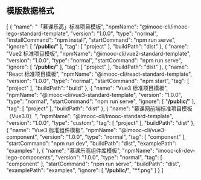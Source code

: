 ## 模版数据格式

[
    {
        "name": "「慕课乐高」标准项目模板",
        "npmName": "@imooc-cli/imooc-lego-standard-template",
        "version": "1.0.0",
        "type": "normal",
        "installCommand": "npm install",
        "startCommand": "npm run serve",
        "ignore": [
            "**/public/**"
        ],
        "tag": [
            "project"
        ],
        "buildPath": "dist"
    },
    {
        "name": "Vue2 标准项目模板",
        "npmName": "@imooc-cli/vue2-standard-template",
        "version": "1.0.0",
        "type": "normal",
        "startCommand": "npm run serve",
        "ignore": [
            "**/public/**"
        ],
        "tag": [
            "project"
        ],
        "buildPath": "dist"
    },
    {
        "name": "React 标准项目模板",
        "npmName": "@imooc-cli/react-standard-template",
        "version": "1.0.0",
        "type": "normal",
        "startCommand": "npm start",
        "tag": [
            "project"
        ],
        "buildPath": "build"
    },
    {
        "name": "Vue3 标准项目模板",
        "npmName": "@imooc-cli/vue3-standard-template",
        "version": "1.0.0",
        "type": "normal",
        "startCommand": "npm run serve",
        "ignore": [
            "**/public/**"
        ],
        "tag": [
            "project"
        ],
        "buildPath": "dist"
    },
    {
        "name": "慕课网前端标准项目模板（Vue3.0）",
        "npmName": "@imooc-cli/imooc-standard-template",
        "version": "1.0.0",
        "type": "custom",
        "tag": [
            "project"
        ],
        "buildPath": "dist"
    },
    {
        "name": "Vue3 标准组件模板",
        "npmName": "@imooc-cli/vue3-component",
        "version": "1.0.0",
        "type": "normal",
        "tag": [
            "component"
        ],
        "startCommand": "npm run dev",
        "buildPath": "dist",
        "examplePath": "examples"
    },
    {
        "name": "慕课乐高组件库模板",
        "npmName": "imooc-cli-dev-lego-components",
        "version": "1.0.0",
        "type": "normal",
        "tag": [
            "component"
        ],
        "startCommand": "npm run serve",
        "buildPath": "dist",
        "examplePath": "examples",
        "ignore": [
            "**/public/**",
            "**.png"
        ]
    }
]